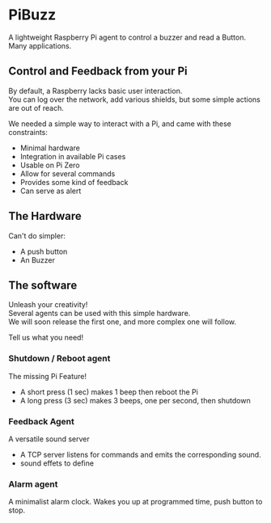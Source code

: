 # PiBuzz
A lightweight Raspberry Pi agent to control a buzzer and read a Button. Many applications.

## Control and Feedback from your Pi

By default, a Raspberry lacks basic user interaction.  
You can log over the network, add various shields, but some simple actions are out of reach.  

We needed a simple way to interact with a Pi, and came with these constraints:

* Minimal hardware
* Integration in available Pi cases
* Usable on Pi Zero
* Allow for several commands
* Provides some kind of feedback
* Can serve as alert

## The Hardware

Can't do simpler:  
* A push button
* An Buzzer

## The software

Unleash your creativity!  
Several agents can be used with this simple hardware.  
We will soon release the first one, and more complex one will follow.  

Tell us what you need!

### Shutdown / Reboot agent

The missing Pi Feature!

* A short press (1 sec) makes 1 beep then reboot the Pi
* A long press (3 sec) makes 3 beeps, one per second, then shutdown

### Feedback Agent

A versatile sound server

* A TCP server listens for commands and emits the corresponding sound.
* sound effets to define

### Alarm agent

A minimalist alarm clock. Wakes you up at programmed time, push button to stop.
